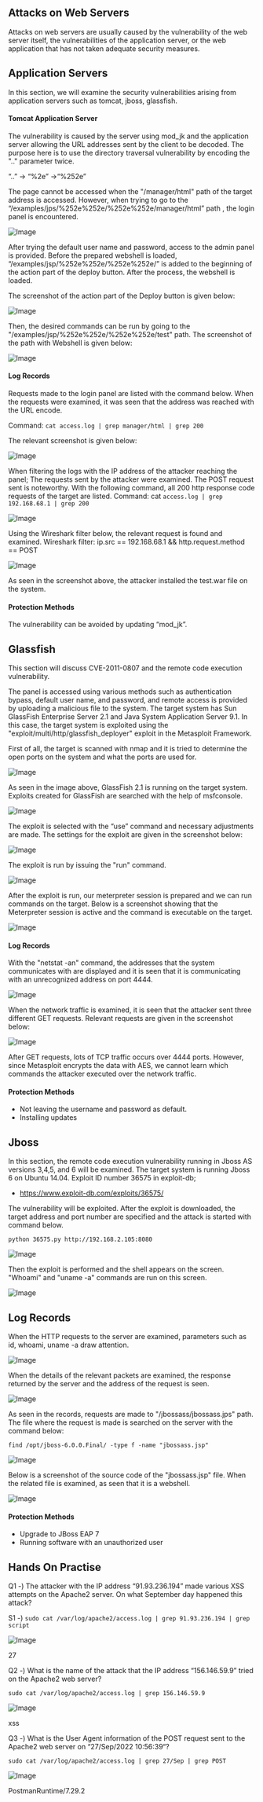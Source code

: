 ## Attacks on Web Servers

Attacks on web servers are usually caused by the vulnerability of the web server itself, the vulnerabilities of the application server, or the web application that has not taken adequate security measures.

## Application Servers

In this section, we will examine the security vulnerabilities arising from application servers such as tomcat, jboss, glassfish.

#### Tomcat Application Server

The vulnerability is caused by the server using mod_jk and the application server allowing the URL addresses sent by the client to be decoded. The purpose here is to use the directory traversal vulnerability by encoding the ".." parameter twice.

“..” → “%2e” →“%252e”

The page cannot be accessed when the "/manager/html" path of the target address is accessed.
However, when trying to go to the “/examples/jps/%252e%252e/%252e%252e/manager/html” path , the login panel is encountered.

![Image](/img/appsrv1.png)

After trying the default user name and password, access to the admin panel is provided. Before the prepared webshell is loaded, “/examples/jsp/%252e%252e/%252e%252e/” is added to the beginning of the action part of the deploy button. After the process, the webshell is loaded.

The screenshot of the action part of the Deploy button is given below:

![Image](/img/appsrv2.png)

Then, the desired commands can be run by going to the "/examples/jsp/%252e%252e/%252e%252e/test" path.
The screenshot of the path with Webshell is given below:

![Image](/img/appsrv3.png)

#### Log Records

Requests made to the login panel are listed with the command below. When the requests were examined, it was seen that the address was reached with the URL encode.

Command: `cat access.log | grep manager/html | grep 200`

The relevant screenshot is given below:

![Image](/img/appsrv4.png)

When filtering the logs with the IP address of the attacker reaching the panel; The requests sent by the attacker were examined. The POST request sent is noteworthy.
With the following command, all 200 http response code requests of the target are listed.
Command: cat `access.log | grep 192.168.68.1 | grep 200`

![Image](/img/appsrv5.png)

Using the Wireshark filter below, the relevant request is found and examined.
Wireshark filter: ip.src == 192.168.68.1 && http.request.method == POST

![Image](/img/appsrv6.png)

As seen in the screenshot above, the attacker installed the test.war file on the system.

#### Protection Methods

The vulnerability can be avoided by updating “mod_jk”.

## Glassfish 

This section will discuss CVE-2011-0807 and the remote code execution vulnerability.

The panel is accessed using various methods such as authentication bypass, default user name, and password, and remote access is provided by uploading a malicious file to the system. The target system has Sun GlassFish Enterprise Server 2.1 and Java System Application Server 9.1. In this case, the target system is exploited using the "exploit/multi/http/glassfish_deployer" exploit in the Metasploit Framework.

First of all, the target is scanned with nmap and it is tried to determine the open ports on the system and what the ports are used for.

![Image](/img/glass1.png)

As seen in the image above, GlassFish 2.1 is running on the target system. Exploits created for GlassFish are searched with the help of msfconsole.

![Image](/img/glass2.png)

The exploit is selected with the “use” command and necessary adjustments are made. The settings for the exploit are given in the screenshot below:

![Image](/img/glass3.png)

The exploit is run by issuing the "run" command.

![Image](/img/glass4.png)

After the exploit is run, our meterpreter session is prepared and we can run commands on the target.
Below is a screenshot showing that the Meterpreter session is active and the command is executable on the target.

![Image](/img/glass5.png)

#### Log Records

With the "netstat -an" command, the addresses that the system communicates with are displayed and it is seen that it is communicating with an unrecognized address on port 4444.

![Image](/img/glass6.png)

When the network traffic is examined, it is seen that the attacker sent three different GET requests. Relevant requests are given in the screenshot below:

![Image](/img/glass7.png)

After GET requests, lots of TCP traffic occurs over 4444 ports. However, since Metasploit encrypts the data with AES, we cannot learn which commands the attacker executed over the network traffic.

#### Protection Methods

- Not leaving the username and password as default.
- Installing updates

## Jboss

In this section, the remote code execution vulnerability running in Jboss AS versions 3,4,5, and 6 will be examined. The target system is running Jboss 6 on Ubuntu 14.04. Exploit ID number 36575 in exploit-db;

- https://www.exploit-db.com/exploits/36575/

The vulnerability will be exploited.
After the exploit is downloaded, the target address and port number are specified and the attack is started with command below.

`python 36575.py http://192.168.2.105:8080`

![Image](/img/jboss1.png)

Then the exploit is performed and the shell appears on the screen. "Whoami" and "uname -a" commands are run on this screen.

![Image](/img/jboss2.png)

## Log Records

When the HTTP requests to the server are examined, parameters such as id, whoami, uname -a draw attention.

![Image](/img/jboss3.png)

When the details of the relevant packets are examined, the response returned by the server and the address of the request is seen.

![Image](/img/jboss4.png)

As seen in the records, requests are made to "/jbossass/jbossass.jps" path.
The file where the request is made is searched on the server with the command below:

`find /opt/jboss-6.0.0.Final/ -type f -name "jbossass.jsp"`

![Image](/img/jboss5.png)

Below is a screenshot of the source code of the "jbossass.jsp" file. When the related file is examined, as seen that it is a webshell.

![Image](/img/jboss6.png)

#### Protection Methods

- Upgrade to JBoss EAP 7
- Running software with an unauthorized user

## Hands On Practise

Q1 -) The attacker with the IP address “91.93.236.194” made various XSS attempts on the Apache2 server. On what September day happened this attack?

S1 -) `sudo cat /var/log/apache2/access.log | grep 91.93.236.194 | grep script`

![Image](/img/hackedwebserverlab1.png)

27

Q2 -) What is the name of the attack that the IP address “156.146.59.9” tried on the Apache2 web server?

`sudo cat /var/log/apache2/access.log | grep 156.146.59.9`

![Image](/img/hackedwebserverlab2.png)

xss

Q3 -) What is the User Agent information of the POST request sent to the Apache2 web server on “27/Sep/2022 10:56:39“?

`sudo cat /var/log/apache2/access.log | grep 27/Sep | grep POST`

![Image](/img/hackedwebserverlab3.png)

PostmanRuntime/7.29.2
















